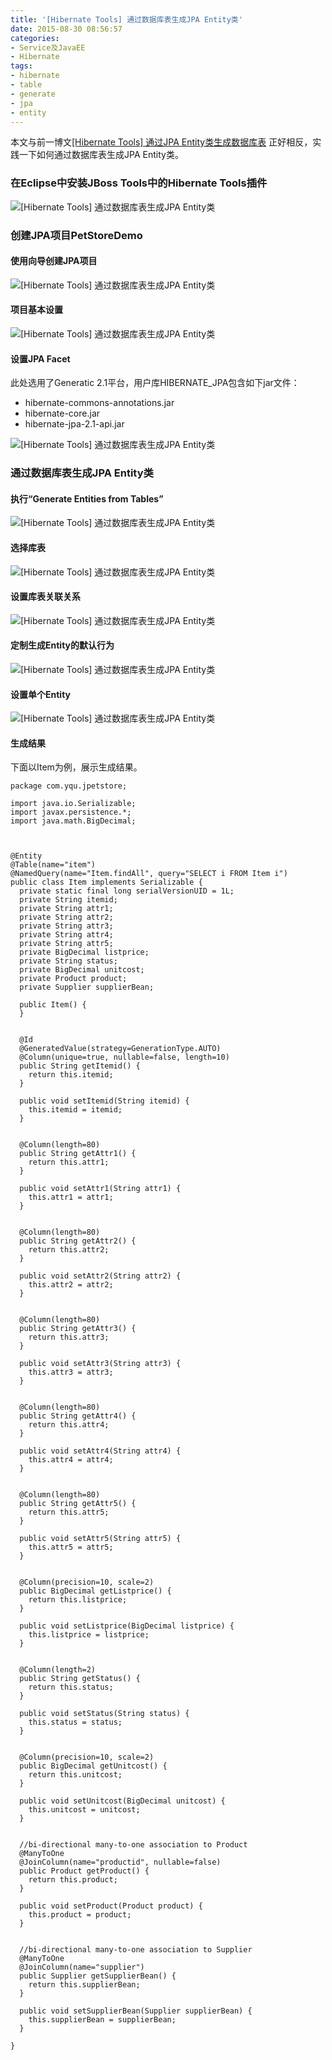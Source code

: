 ```yaml
---
title: '[Hibernate Tools] 通过数据库表生成JPA Entity类'
date: 2015-08-30 08:56:57
categories: 
- Service及JavaEE
- Hibernate
tags: 
- hibernate
- table
- generate
- jpa
- entity
---
```

本文与前一博文[[Hibernate Tools] 通过JPA Entity类生成数据库表](/post/hibernate_tools_通过jpa_entity类生成数据库表) 正好相反，实践一下如何通过数据库表生成JPA Entity类。

### 在Eclipse中安装JBoss Tools中的Hibernate Tools插件

![[Hibernate Tools] 通过数据库表生成JPA Entity类](/images/2015/8/0026uWfMzy76xRW0YDMd2.png)

### 创建JPA项目PetStoreDemo

#### 使用向导创建JPA项目

![[Hibernate Tools] 通过数据库表生成JPA Entity类](/images/2015/8/0026uWfMzy76xRW4nMu3a.png)

#### 项目基本设置

![[Hibernate Tools] 通过数据库表生成JPA Entity类](/images/2015/8/0026uWfMzy76yIydl5I6e.png)

#### 设置JPA Facet

此处选用了Generatic 2.1平台，用户库HIBERNATE_JPA包含如下jar文件：
- hibernate-commons-annotations.jar
- hibernate-core.jar
- hibernate-jpa-2.1-api.jar

![[Hibernate Tools] 通过数据库表生成JPA Entity类](/images/2015/8/0026uWfMzy76yIyfZOIe4.png)

### 通过数据库表生成JPA Entity类

#### 执行“Generate Entities from Tables”

![[Hibernate Tools] 通过数据库表生成JPA Entity类](/images/2015/8/0026uWfMzy76yIyiDOv67.jpg)

#### 选择库表

![[Hibernate Tools] 通过数据库表生成JPA Entity类](/images/2015/8/0026uWfMzy76yIykMkf27.png)

#### 设置库表关联关系

![[Hibernate Tools] 通过数据库表生成JPA Entity类](/images/2015/8/0026uWfMzy76yIyoIMCd6.png)

#### 定制生成Entity的默认行为

![[Hibernate Tools] 通过数据库表生成JPA Entity类](/images/2015/8/0026uWfMzy76yIysQhn45.png)

#### 设置单个Entity

![[Hibernate Tools] 通过数据库表生成JPA Entity类](/images/2015/8/0026uWfMzy76yIyvD7C9c.png)

#### 生成结果

下面以Item为例，展示生成结果。
```
package com.yqu.jpetstore;

import java.io.Serializable;
import javax.persistence.*;
import java.math.BigDecimal;



@Entity
@Table(name="item")
@NamedQuery(name="Item.findAll", query="SELECT i FROM Item i")
public class Item implements Serializable {
  private static final long serialVersionUID = 1L;
  private String itemid;
  private String attr1;
  private String attr2;
  private String attr3;
  private String attr4;
  private String attr5;
  private BigDecimal listprice;
  private String status;
  private BigDecimal unitcost;
  private Product product;
  private Supplier supplierBean;

  public Item() {
  }


  @Id
  @GeneratedValue(strategy=GenerationType.AUTO)
  @Column(unique=true, nullable=false, length=10)
  public String getItemid() {
    return this.itemid;
  }

  public void setItemid(String itemid) {
    this.itemid = itemid;
  }


  @Column(length=80)
  public String getAttr1() {
    return this.attr1;
  }

  public void setAttr1(String attr1) {
    this.attr1 = attr1;
  }


  @Column(length=80)
  public String getAttr2() {
    return this.attr2;
  }

  public void setAttr2(String attr2) {
    this.attr2 = attr2;
  }


  @Column(length=80)
  public String getAttr3() {
    return this.attr3;
  }

  public void setAttr3(String attr3) {
    this.attr3 = attr3;
  }


  @Column(length=80)
  public String getAttr4() {
    return this.attr4;
  }

  public void setAttr4(String attr4) {
    this.attr4 = attr4;
  }


  @Column(length=80)
  public String getAttr5() {
    return this.attr5;
  }

  public void setAttr5(String attr5) {
    this.attr5 = attr5;
  }


  @Column(precision=10, scale=2)
  public BigDecimal getListprice() {
    return this.listprice;
  }

  public void setListprice(BigDecimal listprice) {
    this.listprice = listprice;
  }


  @Column(length=2)
  public String getStatus() {
    return this.status;
  }

  public void setStatus(String status) {
    this.status = status;
  }


  @Column(precision=10, scale=2)
  public BigDecimal getUnitcost() {
    return this.unitcost;
  }

  public void setUnitcost(BigDecimal unitcost) {
    this.unitcost = unitcost;
  }


  //bi-directional many-to-one association to Product
  @ManyToOne
  @JoinColumn(name="productid", nullable=false)
  public Product getProduct() {
    return this.product;
  }

  public void setProduct(Product product) {
    this.product = product;
  }


  //bi-directional many-to-one association to Supplier
  @ManyToOne
  @JoinColumn(name="supplier")
  public Supplier getSupplierBean() {
    return this.supplierBean;
  }

  public void setSupplierBean(Supplier supplierBean) {
    this.supplierBean = supplierBean;
  }

}
```